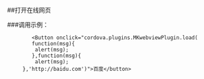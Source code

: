 ##打开在线网页

###调用示例：

		    <Button onclick="cordova.plugins.MKwebviewPlugin.load(
            function(msg){
             alert(msg);
            },function(msg){
             alert(msg);
         },'http://baidu.com')">百度</button>
